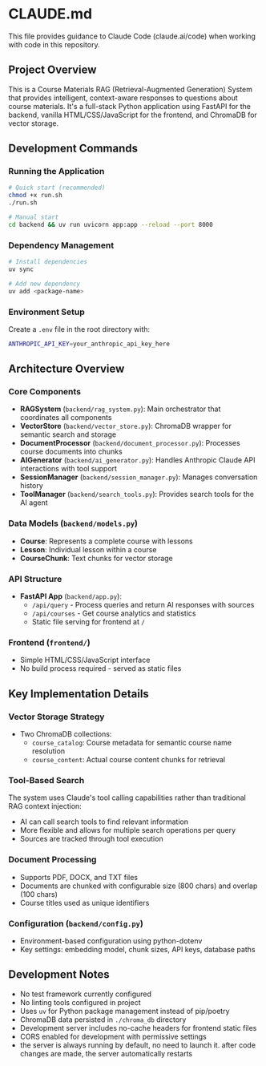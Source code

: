 # CLAUDE.md

This file provides guidance to Claude Code (claude.ai/code) when working with code in this repository.

## Project Overview

This is a Course Materials RAG (Retrieval-Augmented Generation) System that provides intelligent, context-aware responses to questions about course materials. It's a full-stack Python application using FastAPI for the backend, vanilla HTML/CSS/JavaScript for the frontend, and ChromaDB for vector storage.

## Development Commands

### Running the Application
```bash
# Quick start (recommended)
chmod +x run.sh
./run.sh

# Manual start
cd backend && uv run uvicorn app:app --reload --port 8000
```

### Dependency Management
```bash
# Install dependencies
uv sync

# Add new dependency
uv add <package-name>
```

### Environment Setup
Create a `.env` file in the root directory with:
```bash
ANTHROPIC_API_KEY=your_anthropic_api_key_here
```

## Architecture Overview

### Core Components
- **RAGSystem** (`backend/rag_system.py`): Main orchestrator that coordinates all components
- **VectorStore** (`backend/vector_store.py`): ChromaDB wrapper for semantic search and storage  
- **DocumentProcessor** (`backend/document_processor.py`): Processes course documents into chunks
- **AIGenerator** (`backend/ai_generator.py`): Handles Anthropic Claude API interactions with tool support
- **SessionManager** (`backend/session_manager.py`): Manages conversation history
- **ToolManager** (`backend/search_tools.py`): Provides search tools for the AI agent

### Data Models (`backend/models.py`)
- **Course**: Represents a complete course with lessons
- **Lesson**: Individual lesson within a course
- **CourseChunk**: Text chunks for vector storage

### API Structure
- **FastAPI App** (`backend/app.py`): 
  - `/api/query` - Process queries and return AI responses with sources
  - `/api/courses` - Get course analytics and statistics
  - Static file serving for frontend at `/`

### Frontend (`frontend/`)
- Simple HTML/CSS/JavaScript interface
- No build process required - served as static files

## Key Implementation Details

### Vector Storage Strategy
- Two ChromaDB collections:
  - `course_catalog`: Course metadata for semantic course name resolution
  - `course_content`: Actual course content chunks for retrieval

### Tool-Based Search
The system uses Claude's tool calling capabilities rather than traditional RAG context injection:
- AI can call search tools to find relevant information
- More flexible and allows for multiple search operations per query
- Sources are tracked through tool execution

### Document Processing
- Supports PDF, DOCX, and TXT files
- Documents are chunked with configurable size (800 chars) and overlap (100 chars)
- Course titles used as unique identifiers

### Configuration (`backend/config.py`)
- Environment-based configuration using python-dotenv
- Key settings: embedding model, chunk sizes, API keys, database paths

## Development Notes

- No test framework currently configured
- No linting tools configured in project
- Uses `uv` for Python package management instead of pip/poetry
- ChromaDB data persisted in `./chroma_db` directory
- Development server includes no-cache headers for frontend static files
- CORS enabled for development with permissive settings
- the server is always running by default, no need to launch it. after code changes are made, the server automatically restarts
